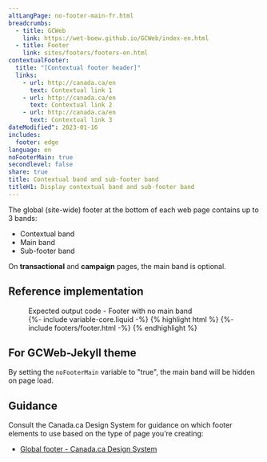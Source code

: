 ```yaml
---
altLangPage: no-footer-main-fr.html
breadcrumbs:
  - title: GCWeb
    link: https://wet-boew.github.io/GCWeb/index-en.html
  - title: Footer
    link: sites/footers/footers-en.html
contextualFooter:
  title: "[Contextual footer header]"
  links:
    - url: http://canada.ca/en
      text: Contextual link 1
    - url: http://canada.ca/en
      text: Contextual link 2
    - url: http://canada.ca/en
      text: Contextual link 3
dateModified": 2023-01-16
includes:
  footer: edge
language: en
noFooterMain: true
secondlevel: false
share: true
title: Contextual band and sub-footer band
titleH1: Display contextual band and sub-footer band
---
```

<div class="wb-prettify all-pre hide"></div>

The global (site-wide) footer at the bottom of each web page contains up to 3 bands:

* Contextual band
* Main band
* Sub-footer band

On **transactional** and **campaign** pages, the main band is optional.

## Reference implementation

<figure>
  <figcaption class="h3">Expected output code - Footer with no main band</figcaption>
{%- include variable-core.liquid -%}
{% highlight html %}
  {%- include footers/footer.html -%}
{% endhighlight %}
</figure>

## For GCWeb-Jekyll theme

By setting the `noFooterMain` variable to "true", the main band will be hidden on page load.

## Guidance

Consult the Canada.ca Design System for guidance on which footer elements to use based on the type of page you’re creating:

* [Global footer - Canada.ca Design System](https://design.canada.ca/common-design-patterns/site-footer.html)
